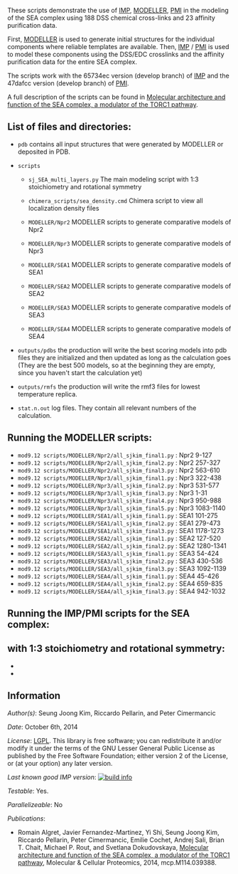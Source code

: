 These scripts demonstrate the use of [IMP](http://salilab.org/imp), [MODELLER](http://salilab.org/modeller), 
[PMI](https://github.com/salilab/pmi) in the modeling of the SEA complex using 188 DSS chemical cross-links and 23 affinity purification data.

First, [MODELLER](http://salilab.org/modeller) is used to generate
initial structures for the individual components where reliable templates are available. Then, [IMP](http://salilab.org/imp) / [PMI](https://github.com/salilab/pmi) is used to model these components using the DSS/EDC crosslinks and the affinity purification data for the entire SEA complex.

The scripts work with the 65734ec version (develop branch) of [IMP](http://salilab.org/imp) and the 47dafcc version (develop branch) of [PMI](https://github.com/salilab/pmi).

A full description of the scripts can be found in
[Molecular architecture and function of the SEA complex, a modulator of the TORC1 pathway](http://mcponline.org/content/early/2014/07/29/mcp.M114.039388).

## List of files and directories:

- `pdb`	contains all input structures that were generated by MODELLER or deposited in PDB.

- `scripts`
  - `sj_SEA_multi_layers.py`                   The main modeling script with 1:3 stoichiometry and rotational symmetry

  - `chimera_scripts/sea_density.cmd`          Chimera script to view all localization density files 
  
  - `MODELLER/Npr2` MODELLER scripts to generate comparative models of Npr2

  - `MODELLER/Npr3` MODELLER scripts to generate comparative models of Npr3

  - `MODELLER/SEA1` MODELLER scripts to generate comparative models of SEA1

  - `MODELLER/SEA2` MODELLER scripts to generate comparative models of SEA2

  - `MODELLER/SEA3` MODELLER scripts to generate comparative models of SEA3
  
  - `MODELLER/SEA4` MODELLER scripts to generate comparative models of SEA4


- `outputs/pdbs`    the production will write the best scoring models into pdb files they are initialized and then updated as long as the calculation goes
                 (They are the best 500 models, so at the beginning they are empty, since you haven't start the calculation yet)

- `outputs/rmfs`    the production will write the rmf3 files for lowest temperature replica.
			
- `stat.n.out`	 log files. They contain all relevant numbers of the calculation.

## Running the MODELLER scripts:
- `mod9.12 scripts/MODELLER/Npr2/all_sjkim_final1.py` : Npr2 9-127
- `mod9.12 scripts/MODELLER/Npr2/all_sjkim_final2.py` : Npr2 257-327
- `mod9.12 scripts/MODELLER/Npr2/all_sjkim_final3.py` : Npr2 563-610
- `mod9.12 scripts/MODELLER/Npr3/all_sjkim_final1.py` : Npr3 322-438
- `mod9.12 scripts/MODELLER/Npr3/all_sjkim_final2.py` : Npr3 531-577
- `mod9.12 scripts/MODELLER/Npr3/all_sjkim_final3.py` : Npr3 1-31
- `mod9.12 scripts/MODELLER/Npr3/all_sjkim_final4.py` : Npr3 950-988
- `mod9.12 scripts/MODELLER/Npr3/all_sjkim_final5.py` : Npr3 1083-1140
- `mod9.12 scripts/MODELLER/SEA1/all_sjkim_final1.py` : SEA1 101-275
- `mod9.12 scripts/MODELLER/SEA1/all_sjkim_final2.py` : SEA1 279-473
- `mod9.12 scripts/MODELLER/SEA1/all_sjkim_final3.py` : SEA1 1178-1273
- `mod9.12 scripts/MODELLER/SEA2/all_sjkim_final1.py` : SEA2 127-520
- `mod9.12 scripts/MODELLER/SEA2/all_sjkim_final2.py` : SEA2 1280-1341
- `mod9.12 scripts/MODELLER/SEA3/all_sjkim_final1.py` : SEA3 54-424
- `mod9.12 scripts/MODELLER/SEA3/all_sjkim_final2.py` : SEA3 430-536
- `mod9.12 scripts/MODELLER/SEA3/all_sjkim_final3.py` : SEA3 1092-1139
- `mod9.12 scripts/MODELLER/SEA4/all_sjkim_final1.py` : SEA4 45-426
- `mod9.12 scripts/MODELLER/SEA4/all_sjkim_final2.py` : SEA4 659-835
- `mod9.12 scripts/MODELLER/SEA4/all_sjkim_final3.py` : SEA4 942-1032


## Running the IMP/PMI scripts for the SEA complex:
with 1:3 stoichiometry and rotational symmetry:
-
-
-




## Information

_Author(s)_: Seung Joong Kim, Riccardo Pellarin, and Peter Cimermancic

_Date_: October 6th, 2014

_License_: [LGPL](http://www.gnu.org/licenses/old-licenses/lgpl-2.1.html).
This library is free software; you can redistribute it and/or
modify it under the terms of the GNU Lesser General Public
License as published by the Free Software Foundation; either
version 2 of the License, or (at your option) any later version.

_Last known good IMP version_: [![build info](https://salilab.org/imp/systems/?sysstat=1)](http://salilab.org/imp/systems/)

_Testable_: Yes.

_Parallelizeable_: No

_Publications_:
 - Romain Algret, Javier Fernandez-Martinez, Yi Shi, Seung Joong Kim, Riccardo Pellarin, Peter Cimermancic, Emilie Cochet, Andrej Sali, Brian T. Chait, Michael P. Rout, and Svetlana Dokudovskaya, [Molecular architecture and function of the SEA complex, a modulator of the TORC1 pathway](http://mcponline.org/content/early/2014/07/29/mcp.M114.039388), Molecular & Cellular Proteomics, 2014, mcp.M114.039388.
